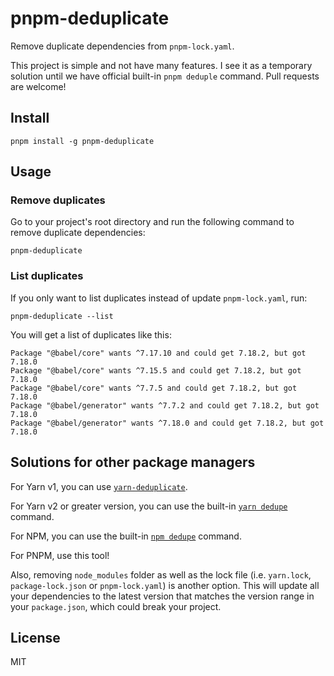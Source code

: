 # pnpm-deduplicate

Remove duplicate dependencies from `pnpm-lock.yaml`.

This project is simple and not have many features. I see it as a temporary solution until we have official built-in `pnpm deduple` command. Pull requests are welcome!

## Install

```
pnpm install -g pnpm-deduplicate
```

## Usage

### Remove duplicates

Go to your project's root directory and run the following command to remove duplicate dependencies:

```
pnpm-deduplicate
```

### List duplicates

If you only want to list duplicates instead of update `pnpm-lock.yaml`, run:

```
pnpm-deduplicate --list
```

You will get a list of duplicates like this:

```
Package "@babel/core" wants ^7.17.10 and could get 7.18.2, but got 7.18.0
Package "@babel/core" wants ^7.15.5 and could get 7.18.2, but got 7.18.0
Package "@babel/core" wants ^7.7.5 and could get 7.18.2, but got 7.18.0
Package "@babel/generator" wants ^7.7.2 and could get 7.18.2, but got 7.18.0
Package "@babel/generator" wants ^7.18.0 and could get 7.18.2, but got 7.18.0
```

## Solutions for other package managers

For Yarn v1, you can use [`yarn-deduplicate`](https://github.com/atlassian/yarn-deduplicate/).

For Yarn v2 or greater version, you can use the built-in [`yarn dedupe`](https://yarnpkg.com/cli/dedupe) command.

For NPM, you can use the built-in [`npm dedupe`](https://docs.npmjs.com/cli/v8/commands/npm-dedupe) command.

For PNPM, use this tool!

Also, removing `node_modules` folder as well as the lock file (i.e. `yarn.lock`, `package-lock.json` or `pnpm-lock.yaml`) is another option. This will update all your dependencies to the latest version that matches the version range in your `package.json`, which could break your project. 

## License

MIT
